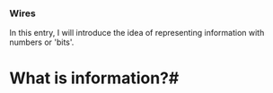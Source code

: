### Wires ###

In this entry, I will introduce the idea of representing information with numbers or 'bits'.

# What is information?#
